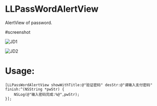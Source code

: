 # LLPassWordAlertView
AlertView of password.



#screenshot

![JD1](https://raw.githubusercontent.com/lilongcnc/LLPassWordAlertView/master/screenShot/JD1.png) 

![JD2](https://raw.githubusercontent.com/lilongcnc/LLPassWordAlertView/master/screenShot/JD2.png) 


# Usage:

    [LLPassWordAlertView showWithTitle:@"验证密码" desStr:@"请输入支付密码" finish:^(NSString *pwStr) {
        NSLog(@"输入密码完成:%@",pwStr);
    }];

  



